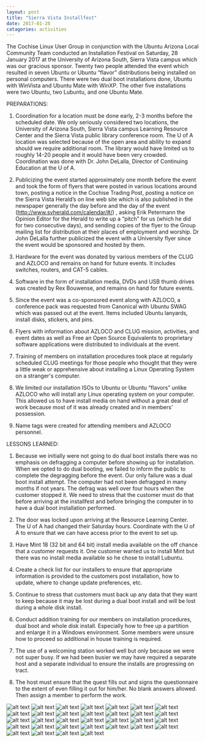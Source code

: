 ```yaml
---
layout: post
title: "Sierra Vista Installfest"
date: 2017-01-28
catagories: activities
---
```


The Cochise Linux User Group in conjunction with the Ubuntu Arizona Local Community Team conducted an Installation Festival on Saturday, 28 January 2017 at the University of Arizona South, Sierra Vista campus which was our gracious sponsor.  Twenty two people attended the event which resulted in seven Ubuntu or Ubuntu “flavor” distributions being installed on personal computers.  There were two dual boot installations done, Ubuntu with WinVista and Ubuntu Mate with WinXP.  The other five installations were two Ubuntu, two Lubuntu, and one Ubuntu Mate.

PREPARATIONS:

1.  Coordination for a location must be done early, 2-3 months before the scheduled date.  We only seriously considered two locations, the University of Arizona South, Sierra Vista campus Learning Resource Center and the Sierra Vista public library conference room.  The U of A location was selected because of the open area and ability to expand should we require additional room.  The library would have limited us to roughly 14-20 people and it would have been very crowded.  Coordination was done with Dr. John DeLalla, Director of Continuing Education at the U of A.

2.  Publicizing the event started approximately one month before the event and took the form of flyers
that were posted in various locations around town, posting a notice in the Cochise Trading Post, posting a notice on the Sierra Vista Herald’s on line web site which is also published in the newspaper generally the day before and the day of the event (http://www.svherald.com/calendar/#/) , asking Erik Petermann the Opinion Editor for the Herald to write up a “pitch” for us (which he did for two consecutive days), and sending copies of the flyer to the Group mailing list for distribution at their places of employment and worship.  Dr John DeLalla further publicized the event with a University flyer since the event would be sponsored and hosted by them.

3.  Hardware for the event was donated by various members of the CLUG and AZLOCO and remains on hand for future events.  It includes switches, routers, and CAT-5 cables.

4.  Software in the form of installation media, DVDs and USB thumb drives was created by Rex Bouwense, and remains on hand for future events.

5.  Since the event was a co-sponsored event along with AZLOCO, a conference pack was requested from Canonical with Ubuntu SWAG which was passed out at the event.  Items included Ubuntu lanyards, install disks, stickers, and pins.

6.  Flyers with information about AZLOCO and CLUG mission, activities, and event dates as well as Free an Open Source Equivalents to proprietary software applications were distributed to individuals at the event.

7.  Training of members on installation procedures took place at regularly scheduled CLUG meetings for those people who thought that they were a little weak or apprehensive about installing a Linux Operating System on a stranger's computer.

8.  We limited our installation ISOs to Ubuntu or Ubuntu “flavors” unlike AZLOCO who will install any Linux operating system on your computer.  This allowed us to have install media on hand without a great deal of work because most of it was already created and in members’ possession.

9.  Name tags were created for attending members and AZLOCO personnel.

LESSONS LEARNED:

1.  Because we initially were not going to do dual boot installs there was no emphasis on defragging a computer before showing up for installation.  When we opted to do dual booting, we failed to inform the public to complete the degragging before the event.  Our only failure was a dual boot install attempt.  The computer had not been defragged in many months if not years.  The defrag was well over four hours when the customer stopped it.  We need to stress that the customer must do that before arriving at the installfest and before bringing the computer in to have a dual boot installation performed.

2.  The door was locked upon arriving at the Resource Learning Center.  The U of A had changed their Saturday hours.  Coordinate with the U of A to ensure that we can have access prior to the event to set up.

3.  Have Mint 18 (32 bit and 64 bit) install media available on the off chance that a customer requests it.  One customer wanted us to install Mint but there was no install media available so he chose to install Lubuntu.

4.  Create a check list for our installers to ensure that appropriate information is provided to the customers post installation, how to update, where to change update preferences, etc.

5.  Continue to stress that customers must back up any data that they want to keep because it may be lost during a dual boot install and will be lost during a whole disk install.

6.  Conduct addition training for our members on installation procedures, dual boot and whole disk install.  Especially how to free up a partition and enlarge it in a Windows environment.  Some members were unsure how to proceed so additional in house training is required.

7.  The use of a welcoming station worked well but only because we were not super busy.  If we had been busier we may have required a separate host and a separate individual to ensure the installs are progressing on tract.

8.  The host must ensure that the quest fills out and signs the questionnaire to the extent of even filling it out for him/her.  No blank answers allowed.  Then assign a member to perform the work.

![alt text](https://raw.githubusercontent.com/CochiseLinuxUsersGroup/CochiseLinuxUsersGroup.github.io/master/images/SierraVistaInstallfest01_2017-01-28.jpg)
![alt text](https://raw.githubusercontent.com/CochiseLinuxUsersGroup/CochiseLinuxUsersGroup.github.io/master/images/SierraVistaInstallfest02_2017-01-28.jpg)
![alt text](https://raw.githubusercontent.com/CochiseLinuxUsersGroup/CochiseLinuxUsersGroup.github.io/master/images/SierraVistaInstallfest03_2017-01-28.jpg)
![alt text](https://raw.githubusercontent.com/CochiseLinuxUsersGroup/CochiseLinuxUsersGroup.github.io/master/images/SierraVistaInstallfest04_2017-01-28.jpg)
![alt text](https://raw.githubusercontent.com/CochiseLinuxUsersGroup/CochiseLinuxUsersGroup.github.io/master/images/SierraVistaInstallfest05_2017-01-28.jpg)
![alt text](https://raw.githubusercontent.com/CochiseLinuxUsersGroup/CochiseLinuxUsersGroup.github.io/master/images/SierraVistaInstallfest06_2017-01-28.jpg)
![alt text](https://raw.githubusercontent.com/CochiseLinuxUsersGroup/CochiseLinuxUsersGroup.github.io/master/images/SierraVistaInstallfest07_2017-01-28.jpg)
![alt text](https://raw.githubusercontent.com/CochiseLinuxUsersGroup/CochiseLinuxUsersGroup.github.io/master/images/SierraVistaInstallfest08_2017-01-28.jpg)
![alt text](https://raw.githubusercontent.com/CochiseLinuxUsersGroup/CochiseLinuxUsersGroup.github.io/master/images/SierraVistaInstallfest09_2017-01-28.jpg)
![alt text](https://raw.githubusercontent.com/CochiseLinuxUsersGroup/CochiseLinuxUsersGroup.github.io/master/images/SierraVistaInstallfest10_2017-01-28.jpg)
![alt text](https://raw.githubusercontent.com/CochiseLinuxUsersGroup/CochiseLinuxUsersGroup.github.io/master/images/SierraVistaInstallfest11_2017-01-28.jpg)
![alt text](https://raw.githubusercontent.com/CochiseLinuxUsersGroup/CochiseLinuxUsersGroup.github.io/master/images/SierraVistaInstallfest12_2017-01-28.jpg)
![alt text](https://raw.githubusercontent.com/CochiseLinuxUsersGroup/CochiseLinuxUsersGroup.github.io/master/images/SierraVistaInstallfest13_2017-01-28.jpg)
![alt text](https://raw.githubusercontent.com/CochiseLinuxUsersGroup/CochiseLinuxUsersGroup.github.io/master/images/SierraVistaInstallfest14_2017-01-28.jpg)
![alt text](https://raw.githubusercontent.com/CochiseLinuxUsersGroup/CochiseLinuxUsersGroup.github.io/master/images/SierraVistaInstallfest15_2017-01-28.jpg)
![alt text](https://raw.githubusercontent.com/CochiseLinuxUsersGroup/CochiseLinuxUsersGroup.github.io/master/images/SierraVistaInstallfest16_2017-01-28.jpg)
![alt text](https://raw.githubusercontent.com/CochiseLinuxUsersGroup/CochiseLinuxUsersGroup.github.io/master/images/SierraVistaInstallfest17_2017-01-28.jpg)
![alt text](https://raw.githubusercontent.com/CochiseLinuxUsersGroup/CochiseLinuxUsersGroup.github.io/master/images/SierraVistaInstallfest18_2017-01-28.jpg)
![alt text](https://raw.githubusercontent.com/CochiseLinuxUsersGroup/CochiseLinuxUsersGroup.github.io/master/images/SierraVistaInstallfest19_2017-01-28.jpg)
![alt text](https://raw.githubusercontent.com/CochiseLinuxUsersGroup/CochiseLinuxUsersGroup.github.io/master/images/SierraVistaInstallfest20_2017-01-28.jpg)
![alt text](https://raw.githubusercontent.com/CochiseLinuxUsersGroup/CochiseLinuxUsersGroup.github.io/master/images/SierraVistaInstallfest21_2017-01-28.jpg)
![alt text](https://raw.githubusercontent.com/CochiseLinuxUsersGroup/CochiseLinuxUsersGroup.github.io/master/images/SierraVistaInstallfest22_2017-01-28.jpg)
![alt text](https://raw.githubusercontent.com/CochiseLinuxUsersGroup/CochiseLinuxUsersGroup.github.io/master/images/SierraVistaInstallfest23_2017-01-28.jpg)
![alt text](https://raw.githubusercontent.com/CochiseLinuxUsersGroup/CochiseLinuxUsersGroup.github.io/master/images/SierraVistaInstallfest24_2017-01-28.jpg)
![alt text](https://raw.githubusercontent.com/CochiseLinuxUsersGroup/CochiseLinuxUsersGroup.github.io/master/images/SierraVistaInstallfest25_2017-01-28.jpg)
![alt text](https://raw.githubusercontent.com/CochiseLinuxUsersGroup/CochiseLinuxUsersGroup.github.io/master/images/SierraVistaInstallfest2_2017-01-28.JPG)
![alt text](https://raw.githubusercontent.com/CochiseLinuxUsersGroup/CochiseLinuxUsersGroup.github.io/master/images/SierraVistaInstallfest3_2017-01-28.JPG)
![alt text](https://raw.githubusercontent.com/CochiseLinuxUsersGroup/CochiseLinuxUsersGroup.github.io/master/images/SierraVistaInstallfest4_2017-01-28.JPG)
![alt text](https://raw.githubusercontent.com/CochiseLinuxUsersGroup/CochiseLinuxUsersGroup.github.io/master/images/SierraVistaInstallfest5_2017-01-28.JPG)
![alt text](https://raw.githubusercontent.com/CochiseLinuxUsersGroup/CochiseLinuxUsersGroup.github.io/master/images/SierraVistaInstallfest6_2017-01-28.JPG)
![alt text](https://raw.githubusercontent.com/CochiseLinuxUsersGroup/CochiseLinuxUsersGroup.github.io/master/images/SierraVistaInstallfest7_2017-01-28.JPG)
![alt text](https://raw.githubusercontent.com/CochiseLinuxUsersGroup/CochiseLinuxUsersGroup.github.io/master/images/SierraVistaInstallfest8_2017-01-28.JPG)
